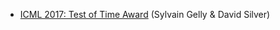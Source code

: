 

* [ICML 2017: Test of Time Award](https://www.youtube.com/watch?v=Bm7zah_LrmE) (Sylvain Gelly & David Silver)
